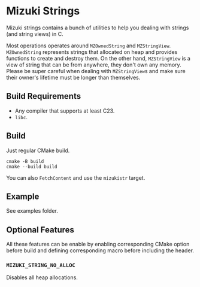 # Mizuki Strings

Mizuki strings contains a bunch of utilities to help you dealing with strings (and string views) in C.

Most operations operates around `MZOwnedString` and `MZStringView`. `MZOwnedString` represents strings that allocated on heap and provides functions to create and destroy them. On the other hand, `MZStringView` is a view of string that can be from anywhere, they don't own any memory. Please be super careful when dealing with `MZStringView`s and make sure their owner's lifetime must be longer than themselves.

## Build Requirements

- Any compiler that supports at least C23.
- `libc`.

## Build

Just regular CMake build.

```shell
cmake -B build
cmake --build build
```

You can also `FetchContent` and use the `mizukistr` target.

## Example

See examples folder.

## Optional Features

All these features can be enable by enabling corresponding CMake option before build and defining corresponding macro before including the header.

### `MIZUKI_STRING_NO_ALLOC`
Disables all heap allocations.

